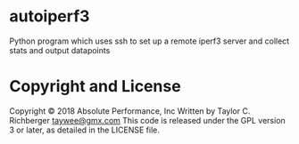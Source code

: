 # autoiperf3
Python program which uses ssh to set up a remote iperf3 server and collect stats and output datapoints

# Copyright and License
Copyright © 2018 Absolute Performance, Inc
Written by Taylor C. Richberger <taywee@gmx.com>
This code is released under the GPL version 3 or later, as detailed in the
LICENSE file.
